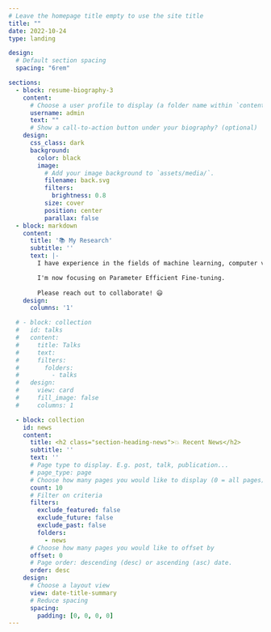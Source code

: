 ```yaml
---
# Leave the homepage title empty to use the site title
title: ""
date: 2022-10-24
type: landing

design:
  # Default section spacing
  spacing: "6rem"

sections:
  - block: resume-biography-3
    content:
      # Choose a user profile to display (a folder name within `content/authors/`)
      username: admin
      text: ""
      # Show a call-to-action button under your biography? (optional)
    design:
      css_class: dark
      background:
        color: black
        image:
          # Add your image background to `assets/media/`.
          filename: back.svg
          filters:
            brightness: 0.8
          size: cover
          position: center
          parallax: false
  - block: markdown
    content:
      title: '📚 My Research'
      subtitle: ''
      text: |-
        I have experience in the fields of machine learning, computer vision, and natural language processing, and have worked on projects in all of these areas.

        I'm now focusing on Parameter Efficient Fine-tuning.
        
        Please reach out to collaborate! 😃
    design:
      columns: '1'

  # - block: collection
  #   id: talks
  #   content:
  #     title: Talks
  #     text: 
  #     filters:
  #       folders:
  #         - talks
  #   design:
  #     view: card
  #     fill_image: false
  #     columns: 1

  - block: collection
    id: news
    content:
      title: <h2 class="section-heading-news">💥 Recent News</h2>
      subtitle: ''
      text: ''
      # Page type to display. E.g. post, talk, publication...
      # page_type: page
      # Choose how many pages you would like to display (0 = all pages)
      count: 10
      # Filter on criteria
      filters:
        exclude_featured: false
        exclude_future: false
        exclude_past: false
        folders:
          - news
      # Choose how many pages you would like to offset by
      offset: 0
      # Page order: descending (desc) or ascending (asc) date.
      order: desc
    design:
      # Choose a layout view
      view: date-title-summary
      # Reduce spacing
      spacing:
        padding: [0, 0, 0, 0]
---
```

